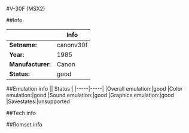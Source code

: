 #V-30F (MSX2)

##Info

||Info|
|-----|-----|
|**Setname:**|canonv30f
|**Year:**|1985
|**Manufacturer:**|Canon
|**Status:**|good

##Emulation info
|| Status |
|-----|-----|
|Overall emulation:|good
|Color emulation:|good
|Sound emulation:|good
|Graphics emulation:|good
|Savestates:|unsupported

##Tech info

##Romset info

<!--- START OF EDITED COMMENT DO NOT TOUCH TEXT ABOVE-->
